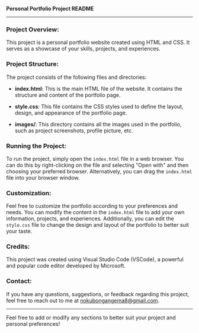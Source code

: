 **Personal Portfolio Project README**

---

### Project Overview:

This project is a personal portfolio website created using HTML and CSS. It serves as a showcase of your skills, projects, and experiences.

### Project Structure:

The project consists of the following files and directories:

- **index.html**: This is the main HTML file of the website. It contains the structure and content of the portfolio page.
  
- **style.css**: This file contains the CSS styles used to define the layout, design, and appearance of the portfolio page.

- **images/**: This directory contains all the images used in the portfolio, such as project screenshots, profile picture, etc.

### Running the Project:

To run the project, simply open the `index.html` file in a web browser. You can do this by right-clicking on the file and selecting "Open with" and then choosing your preferred browser. Alternatively, you can drag the `index.html` file into your browser window.

### Customization:

Feel free to customize the portfolio according to your preferences and needs. You can modify the content in the `index.html` file to add your own information, projects, and experiences. Additionally, you can edit the `style.css` file to change the design and layout of the portfolio to better suit your taste.

### Credits:

This project was created using Visual Studio Code (VSCode), a powerful and popular code editor developed by Microsoft. 

### Contact:

If you have any questions, suggestions, or feedback regarding this project, feel free to reach out to me at nokubongangema8@gmail.com.

---

Feel free to add or modify any sections to better suit your project and personal preferences!
